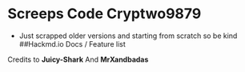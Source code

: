 # Screeps Code Cryptwo9879
- Just scrapped older versions and starting from scratch so be kind
##Hackmd.io Docs / Feature list


Credits to **Juicy-Shark** And **MrXandbadas**
